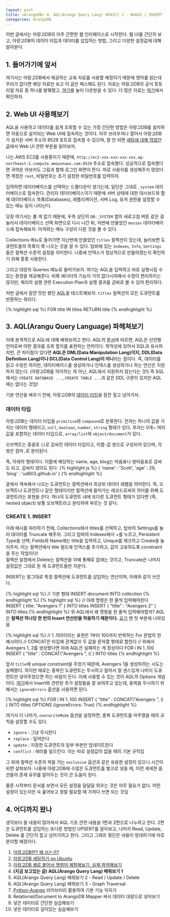 ```yaml
---
layout: post
title: <ArangoDB> 4. AQL(Arango Query Lang) 배워보기 1 - WebUI / INSERT
categories: ArangoDB
---
```

  
<div class="message">
이번 글에서는 아랑고DB의 아주 간편한 웹 인터페이스로 시작한다. 웹 UI를 간단히 보고, 아랑고DB의 데이터 타입과 데이터를 삽입하는 방법, 그리고 다양한 설정값에 대해 알아본다.  
</div>

## 1. 들어가기에 앞서
여기서는 아랑고DB에서 제공하는 교육 자료를 사용할 예정이기 때문에 영어를 읽는데 무리가 없다면 해당 자료만 보고 이 글은 패스해도 된다.
자료는 아랑고DB의 공식 튜토리얼 자료 중 하나를 발췌했고, [여기](/public/ArangoDB-GraphCourse_Beginners.pdf)를 눌러 다운받을 수 있다. 더 많은 자료는 [여기](https://www.arangodb.com/learn/)에서 확인하자.

## 2. Web UI 사용해보기
AQL을 사용하고 데이터를 쉽게 조회할 수 있는 가장 간단한 방법은 아랑고DB를 설치하면 자동으로 설치되는 Web UI에 접속하는 것이다. 아무 브라우저나 열어서 아랑고DB가 설치된 서버 주소의 8529 포트로 접속할 수 있으며, 잘 안 되면 [세팅에 대해 적었던 글](https://ud803.github.io/arangodb/2021/11/02/ArangoDB-2/)에서 Web UI 관련 부분을 읽어보자.

나는 AWS EC2를 사용중이기 때문에, `http://ec2-xxx-xxx-xxx-xxx.ap-northeast-2.compute.amazonaws.com:8529` 주소로 접속했다. 
성공적으로 접속했다면 귀여운 아보카도 그림과 함께 로그인 화면이 뜬다. 따로 사용자를 생성해주지 않았다면 계정은 `root`, 비밀번호는 초기 설정한 비밀번호를 입력하자.

입력하면 데이터베이스를 선택하는 드롭다운이 생기는데, 일단은 그대로 `_system` 데이터베이스로 접속한다. 관리자 데이터베이스이기 때문에 서버 상태에 대한 대시보드와 함께 데이터베이스 목록(Databases), 레플리케이션, 서버 Log, 유저 권한을 설정할 수 있는 메뉴 등이 나타난다. 

당장 여기서는 볼 게 없기 때문에, 우측 상단의 `DB:_SYSTEM` 옆의 새로고침 버튼 같은 걸 눌러서 데이터베이스 선택 화면으로 다시 나간 뒤, 저번에 만들었던 `movies` 데이터베이스에 접속해보자. 아까와는 메뉴 구성이 다른 것을 볼 수 있다. 

Collections 메뉴로 들어가면 지난번에 만들었던 `titles` 컬렉션이 있는데, 눌러보면 도큐먼트들의 목록이 쭉 나오는 것을 알 수 있다. 탑바에 있는 `Indexes`, `Info`, `Settings` 들은 컬렉션 수준의 설정을 의미한다. 나중에 인덱스가 정상적으로 만들어졌는지 확인하기 위해 종종 사용한다.

그리고 대망의 Queries 메뉴로 들어가보자. 여기는 AQL을 입력하고 바로 실행시킬 수 있는 환경을 제공해준다. 비록 에디터의 기능이 거의 없다시피해서 수정이 편리하지는 않지만, 쿼리의 실행 관련 Execution Plan과 실행 결과를 곧바로 볼 수 있어 편리하다.

저번 글에서 잠깐 맛만 봤던 <abbr title="Arango Query Language">AQL</abbr>을 테스트해보자. `titles` 컬렉션의 모든 도큐먼트를 반환하는 쿼리다.
  
{% highlight sql %}
FOR title IN titles
    RETURN title
{% endhighlight %}

## 3. AQL(Arangu Query Language) 파헤쳐보기
이제 본격적으로 AQL에 대해 배워보려고 한다. AQL의 [문서](https://www.arangodb.com/docs/stable/aql/)에 따르면, AQL은 선언형 언어로써 어떤 결과를 조회 할지를 표현하는 언어이다. 목적성에 있어서 SQL과 유사하지만, 큰 차이점이 있다면 **AQL은 DML(Data Manipulation Lang)이지, DDL(Data Definition Lang)이나 DCL(Data Control Lang)이 아니**라는 점이다. 즉, 데이터를 읽고 수정은 하지만, 데이터베이스를 생성하거나 인덱스를 생성하거나 하는 연산은 지원하지 않는다. (아랑고DB를 의미하는 게 아닌, AQL에서 지원하지 않는다는 것!) 즉 SQL에서는 `CREATE DATABASE ...`, `CREATE TABLE ...`과 같은 DDL 구문이 있지만 AQL에는 없다는 것임!

기본 연산을 배우기 전에, 아랑고DB의 [데이터 타입](https://www.arangodb.com/docs/stable/aql/fundamentals-data-types.html)을 잠깐 짚고 넘어가자.

### 데이터 타입
아랑고DB는 데이터 타입을 `primitive`와 `compound`로 분류한다. 전자는 하나의 값을 가지는 데이터 형태이고, `null`, `boolean`, `number`, `string` 형태가 있다. 후자는 0개~ 여러 값을 포함하는 데이터 타입으로, `array/list`와 `object/document`가 있다.
  
오브젝트는 중괄호 `{}`로 감싸진 데이터 타입이고, 이름-값 쌍으로 구성되어 있으며, 각 쌍은 컴마`,`로 분리된다.

즉, 아래의 형태이다. 이름에 해당하는 name, age, blog는 따옴표나 쌍따옴표로 감싸도 되고, 감싸지 않아도 된다. 
{% highlight js %}
{
  'name' : 'Scott',
  'age' : 29,
  'blog' : 'ud803.github.io' 
}
{% endhighlight %}
  
글에서 계속해서 나오는 도큐먼트는 컬렉션에서 최상위 데이터 레벨을 의미한다. 즉, 오브젝트나 도큐먼트나 같은 형태이지만 컬렉션에 들어가는 레코드로써의 의미를 위해 도큐먼트라는 표현을 쓴다. 하나의 도큐먼트 내에 또다른 도큐먼트 형태가 있다면 (즉, nested object) 보통 오브젝트라고 분리하여 부르는 것 같다. 
  
### CREATE 1. INSERT 
<div class="exclamation">
아래 예시를 따라하기 전에, Collections에서 titles를 선택하고, 탑바의 Settings를 눌러 데이터를 Truncate 해주자.
그리고 탑바의 Indexes에서 +를 누르고, Persistent Type을 선택, Fields와 Name에는 title을 입력하고, Unique를 체크하고 Create을 눌러주자.
이는 컬렉션에서 title 필드에 인덱스를 추가하고, 값이 고유하도록 constraint을 주는 작업이다!
</div>

<div class="warning">
컬렉션 설정에서 Delete는 컬렉션을 아예 통째로 없애는 것이고, Truncate은 나머지 설정값은 그대로 둔 채 도큐먼트들만 지운다.
</div>
  
INSERT는 말그대로 특정 컬렉션에 도큐먼트를 삽입하는 연산이며, 아래와 같이 쓰인다.
  
{% highlight sql %}
// 기본 형태
INSERT _document_ INTO _collection_
{% endhighlight %}
{% highlight sql %}
// 아래 명령은 한 줄씩 입력해야한다
INSERT { title: "Avengers 1" } INTO titles
INSERT { "title" : "Avengers 2" } INTO titles
{% endhighlight %}
위 AQL에서 왜 명령을 한 줄씩 입력해야할까? AQL은 **컬렉션 하나당 한 번의 Insert 연산만을 허용하기 때문이다.** [요기](https://www.arangodb.com/docs/stable/aql/operations-insert.html) 맨 첫 부분에 나와있음 
 
{% highlight sql %}
// 1..100이라는 표현은 1부터 100까지 반복하는 For 문법의 한 예시이다
// CONCAT은 타입에 관계없이 두 값을 문자열 형태로 합친다
// 위에서 Avengers 1, 2를 생성했다면 아래 AQL은 실패하는 게 정상이다
FOR i IN 1..100
  INSERT { "title" : CONCAT("Avengers ", i) }  INTO titles
{% endhighlight %}

앞서 `title`에 unique constraint을 주었기 때문에, Avengers 1을 생성하려는 시도는 실패했다. 하지만 때로는 중복인 도큐먼트는 무시하고 알아서 잘 센스있게 나머지 도큐먼트만 넣어주었으면 하는 바람이 든다. 이때 사용할 수 있는 것이 AQL의 Options 개념이다. [여기](https://www.arangodb.com/docs/stable/aql/operations-insert.html#overwritemode)에서 Insert와 관련된 추가 설정들을 잘 보여주고 있는데, 중복을 무시하기 위해서는 `ignoreErrors` 옵션을 사용하면 된다.
  
{% highlight sql %}
FOR i IN 1..100
  INSERT { "title" : CONCAT("Avengers ", i) }  INTO titles
OPTIONS {ignoreErrors: True}
{% endhighlight %}
 
여기서 더 나아가, `overwriteMode` 옵션을 설정하면, 중복 도큐먼트를 마주했을 때의 규칙을 설정할 수도 있다.
- `ignore` : 그냥 무시한다
- `replace` : 덮어쓴다
- `update` : 지정한 도큐먼트의 일부 부분만 업데이트한다
- `conflict` : 에러를 일으킨다. 이는 따로 설정값이 없을 때의 기본 규칙임
  
그 외에 컬렉션 수준의 락을 거는 `exclusive` 옵션과 같은 유용한 설정이 있으니 시간이 되면 살펴보자. 나중에 아랑고DB에 수많은 도큐먼트를 벌크로 넣을 때, 이런 세세한 옵션들의 존재 유무를 알아두는 것이 큰 도움이 된다. 

<div class="tip">
물론 시작부터 문서를 보면서 모든 설정을 달달달 외우는 것은 아무 필요가 없다. 어떤 설정이 있는지만 슥 훑어보고 정말 필요할 때 가져다 쓰면 되는 것임
</div>
 
## 4. 어디까지 왔나
생각보다 쓸 내용이 많아져서 AQL 기초 관련 내용을 1편과 2편으로 나누려고 한다. 2편은 도큐먼트를 삽입하는 또다른 방법인 UPSERT를 알아보고, 나머지 Read, Update, Delete 를 간단히 짚고 넘어가려고 한다. 그리고 그래프 횡단은 내용이 방대하기에 따로 분리할 예정이다.

  
1. [아랑고DB란? 왜 쓰는가?](https://ud803.github.io/arangodb/2021/10/31/ArangoDB-1-%EC%95%84%EB%9E%91%EA%B3%A0DB-%EC%95%8C%EC%95%84%EB%B3%B4%EA%B8%B0/)
2. [아랑고DB 세팅하기 on Ubuntu](https://ud803.github.io/arangodb/2021/11/02/ArangoDB-2-%EC%95%84%EB%9E%91%EA%B3%A0DB-%EC%84%B8%ED%8C%85%ED%95%98%EA%B8%B0-on-Ubuntu/)
3. [아랑고DB 쉘로 붙어서 명령어 체험해보기, 실체 파악해보기](https://ud803.github.io/arangodb/2021/11/06/ArangoDB-3-%EC%95%84%EB%9E%91%EA%B3%A0DB-%EC%89%98-%EC%82%AC%EC%9A%A9%ED%95%B4%EB%B3%B4%EA%B8%B0/)
4. **(지금 보고있는 글) AQL(Arango Query Lang) 배워보기 1**
5. AQL(Arango Query Lang) 배워보기 2 - Read / Update / Delete
6. AQL(Arango Query Lang) 배워보기 3 - Graph Traversal
7. [Python-Arango](https://github.com/ArangoDB-Community/python-arango) 라이브러리 활용하여 기본 기능 익히기
8. Relational/Document to ArangoDB Mapper 써서 데이터 대량으로 넣어보기
9. 넣은 데이터로 간단한 실습해보기
10. 넣은 데이터로 깊이있는 실습해보기
